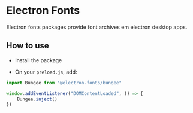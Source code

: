 # Electron Fonts

Electron fonts packages provide font archives em electron desktop apps.

## How to use

* Install the package

* On your `preload.js`, add:

```ts
import Bungee from "@electron-fonts/bungee"

window.addEventListener("DOMContentLoaded", () => {
    Bungee.inject()
})
```